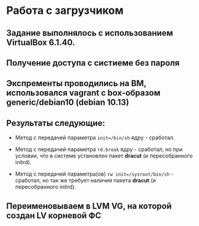 # Работа с загрузчиком
## Задание выполнялось с использованием VirtualBox 6.1.40. 

## Получение доступа с систиеме без пароля
## Экспременты проводились на ВМ, использовался vagrant с box-образом generic/debian10 (debian 10.13)
## Результаты следующие:
- Метод с передачей параметра `init=/bin/sh` ядру - сработал.

- Метод с передачей параметра `rd.break` ядру - сработал, но при условии, что в системе установлен пакет **dracut** (и пересобранного initrd).

- Метод с передачей параметра(ов) `rw init=/sysroot/bin/sh` - сработал, но так же требует наличия пакета **dracut** (и пересобранного initrd).

## Переименовываем в LVM VG, на которой создан LV корневой ФС
